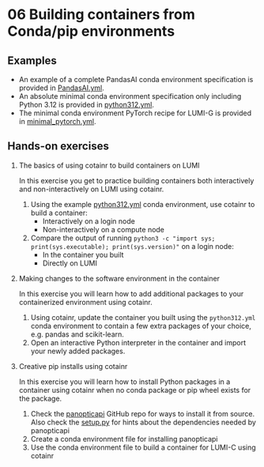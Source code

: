 # 06 Building containers from Conda/pip environments

## Examples

- An example of a complete PandasAI conda environment specification is provided in [PandasAI.yml](examples/PandasAI.yml).
- An absolute minimal conda environment specification only including Python 3.12 is provided in [python312.yml](examples/python312.yml).
- The minimal conda environment PyTorch recipe for LUMI-G is provided in [minimal_pytorch.yml](examples/minimal_pytorch.yml).

## Hands-on exercises

1. The basics of using cotainr to build containers on LUMI

   In this exercise you get to practice building containers both interactively and non-interactively on LUMI using cotainr.

   1. Using the example [python312.yml](examples/python312.yml) conda environment, use cotainr to build a container:
       - Interactively on a login node
       - Non-interactively on a compute node
   2. Compare the output of running `python3 -c "import sys; print(sys.executable); print(sys.version)"` on a login node:
       - In the container you built
       - Directly on LUMI

2. Making changes to the software environment in the container

   In this exercise you will learn how to add additional packages to your containerized environment using cotainr.

   1. Using cotainr, update the container you built using the `python312.yml` conda environment to contain a few extra packages of your choice, e.g. pandas and scikit-learn.
   2. Open an interactive Python interpreter in the container and import your newly added packages.

3. Creative pip installs using cotainr

   In this exercise you will learn how to install Python packages in a container using cotainr when no conda package or pip wheel exists for the package.

   1. Check the [panopticapi](https://github.com/cocodataset/panopticapi) GitHub repo for ways to install it from source. Also check the [setup.py](https://github.com/cocodataset/panopticapi/blob/master/setup.py) for hints about the dependencies needed by panopticapi
   2. Create a conda environment file for installing panopticapi
   3. Use the conda environment file to build a container for LUMI-C using cotainr
